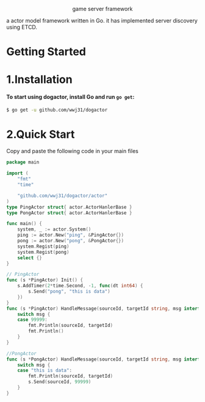 <p align="center">game server framework</a></p>

a actor model framework written in Go.
it has implemented server discovery using ETCD.

Getting Started
===============

# 1.Installation
#### To start using dogactor, install Go and run `go get`:
```sh
$ go get -u github.com/wwj31/dogactor
```

# 2.Quick Start
Copy and paste the following code in your main files
```go
package main

import (
	"fmt"
	"time"

	"github.com/wwj31/dogactor/actor"
)
type PingActor struct{ actor.ActorHanlerBase }
type PongActor struct{ actor.ActorHanlerBase }

func main() {
	system, _ := actor.System()
	ping := actor.New("ping", &PingActor{})
	pong := actor.New("pong", &PongActor{})
	system.Regist(ping)
	system.Regist(pong)
	select {}
}

// PingActor
func (s *PingActor) Init() {
	s.AddTimer(2*time.Second, -1, func(dt int64) {
		s.Send("pong", "this is data")
	})
}
func (s *PingActor) HandleMessage(sourceId, targetId string, msg interface{}) {
	switch msg {
	case 99999:
		fmt.Println(sourceId, targetId)
		fmt.Println()
	}
}

//PongActor
func (s *PongActor) HandleMessage(sourceId, targetId string, msg interface{}) {
	switch msg {
	case "this is data":
		fmt.Println(sourceId, targetId)
		s.Send(sourceId, 99999)
	}
}
